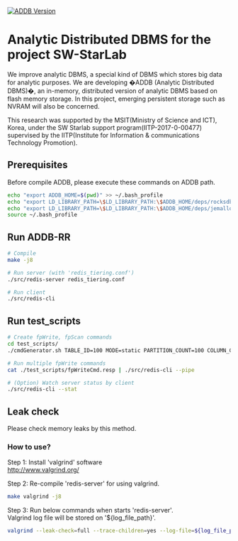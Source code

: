 [![ADDB Version](https://img.shields.io/badge/version-v1.1.0-brightgreen.svg)](https://github.com/addb-swstarlab/addb/tree/v1.1.0)

# Analytic Distributed DBMS for the project SW-StarLab

We improve analytic DBMS, a special kind of DBMS which stores big data for analytic purposes. 
We are developing �ADDB (Analytic Distributed DBMS)�, an in-memory, distributed version of analytic DBMS based on flash memory storage.
In this project, emerging persistent storage such as NVRAM will also be concerned.

This research was supported by the MSIT(Ministry of Science and ICT), Korea, under the SW Starlab support program(IITP-2017-0-00477) supervised by the IITP(Institute for Information & communications Technology Promotion).

## Prerequisites
Before compile ADDB, please execute these commands on ADDB path.
```bash
echo "export ADDB_HOME=$(pwd)" >> ~/.bash_profile
echo "export LD_LIBRARY_PATH=\$LD_LIBRARY_PATH:\$ADDB_HOME/deps/rocksdb" >> ~/.bash_profile
echo "export LD_LIBRARY_PATH=\$LD_LIBRARY_PATH:\$ADDB_HOME/deps/jemalloc/lib" >> ~/.bash_profile
source ~/.bash_profile
```

## Run ADDB-RR
```bash
# Compile
make -j8

# Run server (with 'redis_tiering.conf')
./src/redis-server redis_tiering.conf

# Run client
./src/redis-cli
```

## Run test_scripts
```bash
# Create fpWrite, fpScan commands
cd test_scripts/
./cmdGenerator.sh TABLE_ID=100 MODE=static PARTITION_COUNT=100 COLUMN_COUNT=4 SCAN_LOOK_UP_COLUMNS="1,2,3" INSERT_ITER_CNT=200 SCAN_ITER_CNT=30

# Run multiple fpWrite commands
cat ./test_scripts/fpWriteCmd.resp | ./src/redis-cli --pipe

# (Option) Watch server status by client
./src/redis-cli --stat
```

## Leak check
Please check memory leaks by this method.

### How to use?
Step 1: Install 'valgrind' software \
http://www.valgrind.org/

Step 2: Re-compile 'redis-server' for using valgrind.
```bash
make valgrind -j8
```

Step 3: Run below commands when starts 'redis-server'. \
Valgrind log file will be stored on '${log_file_path}'.
```bash
valgrind --leak-check=full --trace-children=yes --log-file=${log_file_path} ./src/redis-server redis_tiering.conf
```
